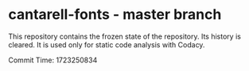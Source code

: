 # cantarell-fonts - master branch

This repository contains the frozen state of the repository.
Its history is cleared. It is used only for static code
analysis with Codacy.

Commit Time: 1723250834